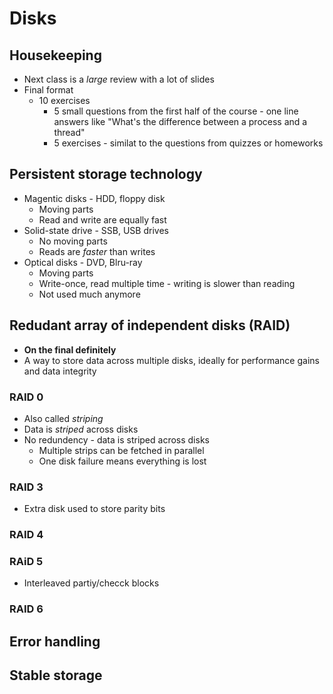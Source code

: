 # Disks

## Housekeeping
* Next class is a *large* review with a lot of slides
* Final format
  * 10 exercises
    * 5 small questions from the first half of the course - one line answers like "What's the difference between a process and a thread"
    * 5 exercises - similat to the questions from quizzes or homeworks

## Persistent storage technology
* Magentic disks - HDD, floppy disk
  * Moving parts
  * Read and write are equally fast
* Solid-state drive - SSB, USB drives
  * No moving parts
  * Reads are *faster* than writes
* Optical disks - DVD, Blru-ray
  * Moving parts
  * Write-once, read multiple time - writing is slower than reading
  * Not used much anymore

## Redudant array of independent disks (RAID)
* **On the final definitely**
* A way to store data across multiple disks, ideally for performance gains and data integrity

### RAID 0
* Also called *striping*
* Data is *striped* across disks
* No redundency - data is striped across disks
  * Multiple strips can be fetched in parallel
  * One disk failure means everything is lost

### RAID 3
* Extra disk used to store parity bits

### RAID 4

### RAiD 5
* Interleaved partiy/checck blocks

### RAID 6

## Error handling

## Stable storage


